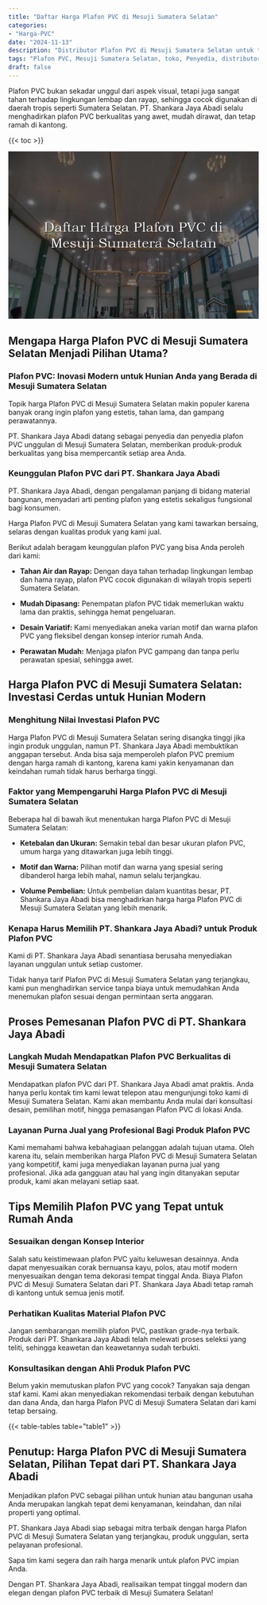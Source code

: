```yaml
---
title: "Daftar Harga Plafon PVC di Mesuji Sumatera Selatan"
categories: 
- "Harga-PVC"
date: "2024-11-13"
description: "Distributor Plafon PVC di Mesuji Sumatera Selatan untuk tempat tinggal, perkantoran, serta ritel. Material berkualitas, variasi motif, variasi warna elegan, beserta layanan penempatan dikerjakan oleh tim ahli dan kepastian resmi!|Jasa penyediaan Plafon PVC di Mesuji Sumatera Selatan bagi keperluan rumah, perkantoran, maupun ritel, dengan produk unggulan dan pemasangan oleh tim ahli dan kepastian resmi.|Alternatif Plafon PVC di Mesuji Sumatera Selatan yang andal untuk rumah, perkantoran, dan ritel, dengan material terbaik dan penempatan ditangani oleh teknisi ahli serta jaminan resmi.|Penyediaan Plafon PVC di Mesuji Sumatera Selatan bagi rumah, kantor, serta gerai, beserta produk terbaik dan instalasi dikerjakan oleh tenaga ahli berpengalaman, disertai beserta garansi resmi.}"
tags: "Plafon PVC, Mesuji Sumatera Selatan, toko, Penyedia, distributor"
draft: false
---
```


Plafon PVC bukan sekadar unggul dari aspek visual, tetapi juga sangat tahan terhadap lingkungan lembap dan rayap, sehingga cocok digunakan di daerah tropis seperti Sumatera Selatan. PT. Shankara Jaya Abadi selalu menghadirkan plafon PVC berkualitas yang awet, mudah dirawat, dan tetap ramah di kantong.

{{< toc >}}

![Daftar Harga Plafon PVC di Mesuji Sumatera Selatan](/images/Harga-PVC/Daftar-Harga-Plafon-PVC-di-Mesuji-Sumatera-Selatan.png)


## Mengapa Harga Plafon PVC di Mesuji Sumatera Selatan Menjadi Pilihan Utama?

### Plafon PVC: Inovasi Modern untuk Hunian Anda yang Berada di Mesuji Sumatera Selatan

Topik harga Plafon PVC di Mesuji Sumatera Selatan makin populer karena banyak orang ingin plafon yang estetis, tahan lama, dan gampang perawatannya.

PT. Shankara Jaya Abadi datang sebagai penyedia dan penyedia plafon PVC unggulan di Mesuji Sumatera Selatan, memberikan produk-produk berkualitas yang bisa mempercantik setiap area Anda.

### Keunggulan Plafon PVC dari PT. Shankara Jaya Abadi

PT. Shankara Jaya Abadi, dengan pengalaman panjang di bidang material bangunan, menyadari arti penting plafon yang estetis sekaligus fungsional bagi konsumen.

Harga Plafon PVC di Mesuji Sumatera Selatan yang kami tawarkan bersaing, selaras dengan kualitas produk yang kami jual.

Berikut adalah beragam keunggulan plafon PVC yang bisa Anda peroleh dari kami:

- **Tahan Air dan Rayap:** Dengan daya tahan terhadap lingkungan lembap dan hama rayap, plafon PVC cocok digunakan di wilayah tropis seperti Sumatera Selatan.

- **Mudah Dipasang:** Penempatan plafon PVC tidak memerlukan waktu lama dan praktis, sehingga hemat pengeluaran.

- **Desain Variatif:** Kami menyediakan aneka varian motif dan warna plafon PVC yang fleksibel dengan konsep interior rumah Anda.

- **Perawatan Mudah:** Menjaga plafon PVC gampang dan tanpa perlu perawatan spesial, sehingga awet.

## Harga Plafon PVC di Mesuji Sumatera Selatan: Investasi Cerdas untuk Hunian Modern

### Menghitung Nilai Investasi Plafon PVC

Harga Plafon PVC di Mesuji Sumatera Selatan sering disangka tinggi jika ingin produk unggulan, namun PT. Shankara Jaya Abadi membuktikan anggapan tersebut. Anda bisa saja memperoleh plafon PVC premium dengan harga ramah di kantong, karena kami yakin kenyamanan dan keindahan rumah tidak harus berharga tinggi.

### Faktor yang Mempengaruhi Harga Plafon PVC di Mesuji Sumatera Selatan

Beberapa hal di bawah ikut menentukan harga Plafon PVC di Mesuji Sumatera Selatan:

- **Ketebalan dan Ukuran:** Semakin tebal dan besar ukuran plafon PVC, umum harga yang ditawarkan juga lebih tinggi.

- **Motif dan Warna:** Pilihan motif dan warna yang spesial sering dibanderol harga lebih mahal, namun selalu terjangkau.

- **Volume Pembelian:** Untuk pembelian dalam kuantitas besar, PT. Shankara Jaya Abadi bisa menghadirkan harga harga Plafon PVC di Mesuji Sumatera Selatan yang lebih menarik.

### Kenapa Harus Memilih PT. Shankara Jaya Abadi? untuk Produk Plafon PVC

Kami di PT. Shankara Jaya Abadi senantiasa berusaha menyediakan layanan unggulan untuk setiap customer.

Tidak hanya tarif Plafon PVC di Mesuji Sumatera Selatan yang terjangkau, kami pun menghadirkan service tanpa biaya untuk memudahkan Anda menemukan plafon sesuai dengan permintaan serta anggaran.

## Proses Pemesanan Plafon PVC di PT. Shankara Jaya Abadi

### Langkah Mudah Mendapatkan Plafon PVC Berkualitas di Mesuji Sumatera Selatan

Mendapatkan plafon PVC dari PT. Shankara Jaya Abadi amat praktis. Anda hanya perlu kontak tim kami lewat telepon atau mengunjungi toko kami di Mesuji Sumatera Selatan. Kami akan membantu Anda mulai dari konsultasi desain, pemilihan motif, hingga pemasangan Plafon PVC di lokasi Anda.

### Layanan Purna Jual yang Profesional Bagi Produk Plafon PVC

Kami memahami bahwa kebahagiaan pelanggan adalah tujuan utama. Oleh karena itu, selain memberikan harga Plafon PVC di Mesuji Sumatera Selatan yang kompetitif, kami juga menyediakan layanan purna jual yang profesional. Jika ada gangguan atau hal yang ingin ditanyakan seputar produk, kami akan melayani setiap saat.

## Tips Memilih Plafon PVC yang Tepat untuk Rumah Anda

### Sesuaikan dengan Konsep Interior

Salah satu keistimewaan plafon PVC yaitu keluwesan desainnya. Anda dapat menyesuaikan corak bernuansa kayu, polos, atau motif modern menyesuaikan dengan tema dekorasi tempat tinggal Anda. Biaya Plafon PVC di Mesuji Sumatera Selatan dari PT. Shankara Jaya Abadi tetap ramah di kantong untuk semua jenis motif.

### Perhatikan Kualitas Material Plafon PVC

Jangan sembarangan memilih plafon PVC, pastikan grade-nya terbaik. Produk dari PT. Shankara Jaya Abadi telah melewati proses seleksi yang teliti, sehingga keawetan dan keawetannya sudah terbukti.

### Konsultasikan dengan Ahli Produk Plafon PVC

Belum yakin memutuskan plafon PVC yang cocok? Tanyakan saja dengan staf kami. Kami akan menyediakan rekomendasi terbaik dengan kebutuhan dan dana Anda, dan harga Plafon PVC di Mesuji Sumatera Selatan dari kami tetap bersaing.

{{< table-tables table="table1" >}}

## Penutup: Harga Plafon PVC di Mesuji Sumatera Selatan, Pilihan Tepat dari PT. Shankara Jaya Abadi

Menjadikan plafon PVC sebagai pilihan untuk hunian atau bangunan usaha Anda merupakan langkah tepat demi kenyamanan, keindahan, dan nilai properti yang optimal.

PT. Shankara Jaya Abadi siap sebagai mitra terbaik dengan harga Plafon PVC di Mesuji Sumatera Selatan yang terjangkau, produk unggulan, serta pelayanan profesional.

Sapa tim kami segera dan raih harga menarik untuk plafon PVC impian Anda.

Dengan PT. Shankara Jaya Abadi, realisaikan tempat tinggal modern dan elegan dengan plafon PVC terbaik di Mesuji Sumatera Selatan!